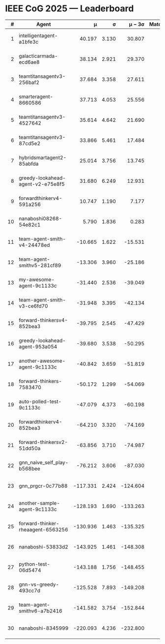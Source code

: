 # IEEE CoG 2025 — Leaderboard

| # | Agent | μ | σ | μ − 3σ | Matches | Updated |
|---:|---|---:|---:|---:|---:|---|
| 1 | intelligentagent-a1bfe3c | 40.197 | 3.130 | 30.807 | 266 | 2025-08-26 19:25 |
| 2 | galacticarmada-ecd6ae8 | 38.134 | 2.921 | 29.370 | 140 | 2025-08-26 19:25 |
| 3 | teamtitansagentv3-256baf2 | 37.684 | 3.358 | 27.611 | 120 | 2025-08-26 19:25 |
| 4 | smarteragent-8660586 | 37.713 | 4.053 | 25.556 | 145 | 2025-08-26 19:25 |
| 5 | teamtitansagentv3-4527642 | 35.614 | 4.642 | 21.690 | 200 | 2025-08-26 19:25 |
| 6 | teamtitansagentv3-87cd5e2 | 33.866 | 5.461 | 17.484 | 120 | 2025-08-26 19:25 |
| 7 | hybridsmartagent2-85abfda | 25.014 | 3.756 | 13.745 | 26 | 2025-08-26 19:25 |
| 8 | greedy-lookahead-agent-v2-e75e8f5 | 31.680 | 6.249 | 12.931 | 140 | 2025-08-26 19:25 |
| 9 | forwardthinkerv4-591a256 | 10.747 | 1.190 | 7.177 | 202 | 2025-08-26 19:25 |
| 10 | nanaboshi08268-54e82c1 | 5.790 | 1.836 | 0.283 | 180 | 2025-08-26 19:25 |
| 11 | team-agent-smith-v4-24478ed | -10.665 | 1.622 | -15.531 | 20 | 2025-08-26 19:25 |
| 12 | team-agent-smithv5-281cf89 | -13.306 | 3.960 | -25.186 | 140 | 2025-08-26 19:25 |
| 13 | my-awesome-agent-9c1133c | -31.440 | 2.536 | -39.049 | 60 | 2025-08-26 19:25 |
| 14 | team-agent-smith-v3-ce6fd70 | -31.948 | 3.395 | -42.134 | 160 | 2025-08-26 19:25 |
| 15 | forward-thinkersv4-852bea3 | -39.795 | 2.545 | -47.429 | 182 | 2025-08-26 19:25 |
| 16 | greedy-lookahead-agent-953a054 | -39.680 | 3.538 | -50.295 | 140 | 2025-08-26 19:25 |
| 17 | another-awesome-agent-9c1133c | -40.842 | 3.659 | -51.819 | 140 | 2025-08-26 19:25 |
| 18 | forward-thinkers-7583470 | -50.172 | 1.299 | -54.069 | 160 | 2025-08-26 19:25 |
| 19 | auto-polled-test-9c1133c | -47.079 | 4.373 | -60.198 | 20 | 2025-08-26 19:25 |
| 20 | forwardthinkerv4-852bea3 | -64.210 | 3.320 | -74.169 | 205 | 2025-08-26 19:25 |
| 21 | forward-thinkersv2-51dd50a | -63.856 | 3.710 | -74.987 | 256 | 2025-08-26 19:25 |
| 22 | gnn_naive_self_play-b568bee | -76.212 | 3.606 | -87.030 | 140 | 2025-08-26 19:25 |
| 23 | gnn_prgcr-0c77b88 | -117.331 | 2.424 | -124.604 | 120 | 2025-08-26 19:25 |
| 24 | another-sample-agent-9c1133c | -128.193 | 1.690 | -133.263 | 160 | 2025-08-26 19:25 |
| 25 | forward-thinker-rheaagent-6563256 | -130.936 | 1.463 | -135.325 | 256 | 2025-08-26 19:25 |
| 26 | nanaboshi-53833d2 | -143.925 | 1.461 | -148.308 | 120 | 2025-08-26 19:25 |
| 27 | python-test-06d5474 | -143.188 | 1.756 | -148.455 | 200 | 2025-08-26 19:25 |
| 28 | gnn-vs-greedy-493cc7d | -125.528 | 7.893 | -149.208 | 120 | 2025-08-26 19:25 |
| 29 | team-agent-smithv6-a7b2416 | -141.582 | 3.754 | -152.844 | 180 | 2025-08-26 19:25 |
| 30 | nanaboshi-8345999 | -220.093 | 4.236 | -232.800 | 260 | 2025-08-26 19:25 |
